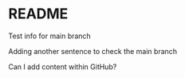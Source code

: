 # README

Test info for main branch

Adding another sentence to check the main branch

Can I add content within GitHub?

